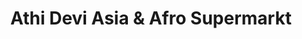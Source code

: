 ---
title: "Athi Devi Asia & Afro Supermarkt"
url: /berlin/athi-devi-asia-und-afro-supermarkt/
shop: Supermarkt
---